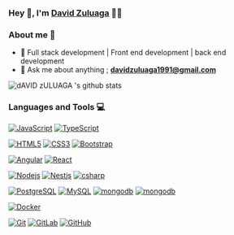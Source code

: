 
### Hey 👋, I'm [David Zuluaga]() 👨‍💻


### About me :eyes:

- :dart: Full stack development | Front end development | back end development  
- :e-mail: Ask me about anything ; **[davidzuluaga1991@gmail.com](davidzuluaga1991@gmail.com)**

![dAVID zULUAGA  's github stats](https://github-readme-stats.vercel.app/api?username=DavidZuluaga1991&show_icons=true&hide_border=true)

### Languages and Tools :computer:

[![JavaScript](https://img.shields.io/badge/-JavaScript-black?style=flat&logo=javascript&link=https://github.com/DavidZuluaga1991)](https://github.com/DavidZuluaga1991) [![TypeScript](https://img.shields.io/badge/-TypeScript-007ACC?style=flat&logo=typescript&link=https://github.com/DavidZuluaga1991)](https://github.com/DavidZuluaga1991)

[![HTML5](https://img.shields.io/badge/-HTML5-E34F26?style=flat&logo=html5&logoColor=white&link=https://github.com/DavidZuluaga1991)](https://github.com/DavidZuluaga1991) [![CSS3](https://img.shields.io/badge/-CSS3-1572B6?style=flat&logo=css3&link=https://github.com/DavidZuluaga1991)](https://github.com/DavidZuluaga1991) [![Bootstrap](https://img.shields.io/badge/-Bootstrap-563D7C?style=flat&logo=bootstrap&link=https://github.com/DavidZuluaga1991)](https://github.com/DavidZuluaga1991)

[![Angular](https://img.shields.io/badge/-Angular-red?style=flat&logo=angular&link=https://github.com/DavidZuluaga1991)](https://github.com/DavidZuluaga1991) [![React](https://img.shields.io/badge/-React-black?style=flat&logo=react&link=https://github.com/DavidZuluaga1991)](https://github.com/DavidZuluaga1991)

[![Nodejs](https://img.shields.io/badge/-Nodejs-black?style=flat&logo=Node.js&link=https://github.com/DavidZuluaga1991)](https://github.com/DavidZuluaga1991) [![Nestjs](https://img.shields.io/badge/-Nestjs-red?style=flat&logo=nestjs&link=https://github.com/DavidZuluaga1991)](https://github.com/DavidZuluaga1991) [![csharp](https://img.shields.io/badge/-CSharp-512BD4?style=flat&logo=csharp&link=https://github.com/DavidZuluaga1991)](https://github.com/DavidZuluaga1991)

[![PostgreSQL](https://img.shields.io/badge/-PostgreSQL-black?style=flat&logo=postgresql&link=https://github.com/DavidZuluaga1991)](https://github.com/DavidZuluaga1991) [![MySQL](https://img.shields.io/badge/-MySQL-black?style=flat&logo=mysql&link=https://github.com/DavidZuluaga1991)](https://github.com/DavidZuluaga1991) [![mongodb](https://img.shields.io/badge/-SQL_Server-black?style=flat&logo=microsoftsqlserver&link=https://github.com/DavidZuluaga1991)](https://github.com/DavidZuluaga1991) [![mongodb](https://img.shields.io/badge/-mongodb-black?style=flat&logo=mongodb&link=https://github.com/DavidZuluaga1991)](https://github.com/DavidZuluaga1991)

[![Docker](https://img.shields.io/badge/-Docker-black?style=flat&logo=docker&link=https://github.com/DavidZuluaga1991)](https://github.com/DavidZuluaga1991)

[![Git](https://img.shields.io/badge/-Git-black?style=flat&logo=git&link=https://github.com/DavidZuluaga1991)](https://github.com/DavidZuluaga1991) [![GitLab](https://img.shields.io/badge/-GitLab-FCA121?style=flat&logo=gitlab&link=https://github.com/DavidZuluaga1991)](https://gitlab.com/DavidZuluaga1991) [![GitHub](https://img.shields.io/badge/-GitHub-181717?style=flat&logo=github&link=https://github.com/DavidZuluaga1991)](https://github.com/DavidZuluaga1991)

